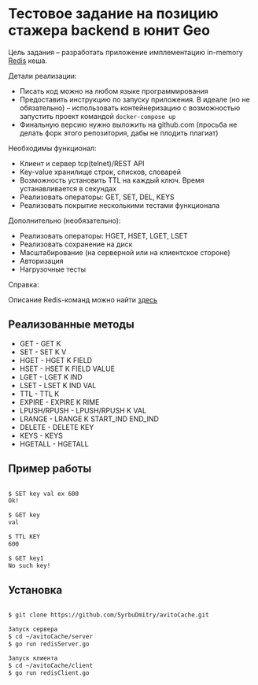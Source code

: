 # Тестовое задание на позицию стажера backend в юнит Geo

Цель задания – разработать приложение имплементацию in-memory [Redis](https://redis.io/) кеша.

Детали реализации:
* Писать код можно на любом языке программирования
* Предоставить инструкцию по запуску приложения. В идеале (но не обязательно) – использовать контейнеризацию с возможностью запустить проект командой `docker-compose up`
* Финальную версию нужно выложить на github.com (просьба не делать форк этого репозитория, дабы не плодить плагиат)

Необходимы функционал:

* Клиент и сервер tcp(telnet)/REST API
* Key-value хранилище строк, списков, словарей
* Возможность установить TTL на каждый ключ. Время устанавливается в секундах
* Реализовать операторы: GET, SET, DEL, KEYS
* Реализовать покрытие несколькими тестами функционала

Дополнительно (необязательно):

* Реализовать операторы: HGET, HSET, LGET, LSET
* Реализовать сохранение на диск
* Масштабирование (на серверной или на клиентское стороне)
* Авторизация
* Нагрузочные тесты

Справка:

Описание Redis-команд можно найти [здесь](https://redis.io/commands)

## Реализованные методы
* GET - GET K
* SET - SET K V
* HGET - HGET K FIELD
* HSET - HSET K FIELD VALUE
* LGET - LGET K IND
* LSET - LSET K IND VAL
* TTL - TTL K
* EXPIRE - EXPIRE K RIME
* LPUSH/RPUSH - LPUSH/RPUSH K VAL
* LRANGE - LRANGE K START_IND END_IND
* DELETE - DELETE KEY
* KEYS - KEYS
* HGETALL - HGETALL

## Пример работы

```bash

$ SET key val ex 600
Ok!

$ GET key
val

$ TTL KEY
600

$ GET key1
No such key!

```

## Установка

```bash

$ git clone https://github.com/SyrbuDmitry/avitoCache.git

Запуск сервера
$ cd ~/avitoCache/server
$ go run redisServer.go

Запуск клиента
$ cd ~/avitoCache/client
$ go run redisClient.go
```


